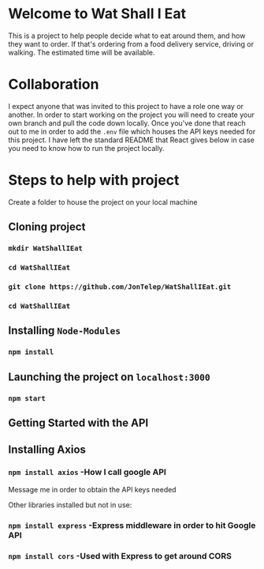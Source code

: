 # Welcome to Wat Shall I Eat
This is a project to help people decide what to eat around them, and how they want to order. If that's ordering from a food delivery service, driving or walking. The estimated time will be available.

# Collaboration
I expect anyone that was invited to this project to have a role one way or another. In order to start working on the project you will need to create your own branch and pull the code down locally. Once you've done that reach out to me in order to add the `.env` file which houses the API keys needed for this project. I have left the standard README that React gives below in case you need to know how to run the project locally.

# Steps to help with project
Create a folder to house the project on your local machine

## Cloning project
### `mkdir WatShallIEat`
### `cd WatShallIEat`
### `git clone https://github.com/JonTelep/WatShallIEat.git`
### `cd WatShallIEat`

## Installing `Node-Modules`
### `npm install` 

## Launching the project on `localhost:3000`
### `npm start`

## Getting Started with the API
## Installing Axios
### `npm install axios` -How I call google API
Message me in order to obtain the API keys needed

Other libraries installed but not in use:
### `npm install express` -Express middleware in order to hit Google API
### `npm install cors`  -Used with Express to get around CORS

